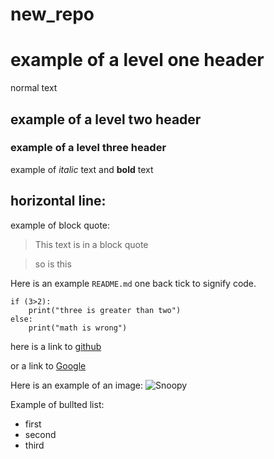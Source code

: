 # new_repo

# example of a level one header

normal text

## example of a level two header

### example of a level three header

example of *italic* text and **bold** text

horizontal line:
---

example of block quote:
> This text is in a block quote

> so is this 

Here is an example `README.md` one back tick to signify code.

```
if (3>2):
    print("three is greater than two")
else: 
    print("math is wrong")
```

here is a link to [github](https://github.com)

or a link to [Google](https://google.com)

Here is an example of an image:
![Snoopy](https://encrypted-tbn0.gstatic.com/images?q=tbn:ANd9GcTlSnDwk_B1AT9CA_ColpTrcNEyCncebsbmwg&s)

Example of bullted list:
* first
* second 
* third

